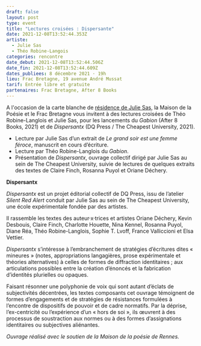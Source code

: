 ```yaml
---
draft: false
layout: post
type: event
title: "Lectures croisées : Dispersante"
date: 2021-12-08T13:52:44.353Z
artiste:
  - Julie Sas
  - Théo Robine-Langois
categories: rencontre
date_debut: 2021-12-08T13:52:44.506Z
date_fin: 2021-12-08T13:52:44.609Z
dates_publiees: 8 décembre 2021 · 19h
lieu: Frac Bretagne, 19 avenue André Mussat
tarif: Entrée libre et gratuite
partenaires: Frac Bretagne, After 8 Books
---
```

A l'occasion de la carte blanche de [résidence de Julie Sas](https://maisondelapoesierennes.netlify.app/residence/2022/07/04/r-sidence-dautomne.html), la Maison de la Poésie et le Frac Bretagne vous invitent à des lectures croisées de Théo Robine-Langlois et Julie Sas, pour les lancements du *Gabion* (After 8 Books, 2021) et de *Dispersantx* (DQ Press / The Cheapest University, 2021).

* Lecture par Julie Sas d’un extrait de *Le grand soir est une femme féroce*, manuscrit en cours d’écriture.
* Lecture par Théo Robine-Langlois du *Gabion*.
* Présentation de *Dispersantx*, ouvrage collectif dirigé par Julie Sas au sein de The Cheapest University, suivie de lectures de quelques extraits des textes de Claire Finch, Rosanna Puyol et Oriane Déchery.

**Dispersantx**

*Dispersantx* est un projet éditorial collectif de DQ Press, issu de l’atelier *Silent Red Alert* conduit par Julie Sas au sein de The Cheapest University, une école expérimentale fondée par des artistes.

Il rassemble les textes des auteur·x·trices et artistes Oriane Déchery, Kevin Desbouis, Claire Finch, Charlotte Houette, Nina Kennel, Rosanna Puyol, Diane Réa, Théo Robine-Langlois, Sophie T. Lvoff, France Valliccioni et Elsa Vettier.

*Dispersantx* s’intéresse à l’embranchement de stratégies d’écritures dites « mineures » (notes, appropriations langagières, prose expérimentale et théories alternatives) à celles de formes de diffraction identitaires ; aux articulations possibles entre la création d’énoncés et la fabrication d’identités plurielles ou opaques.

Faisant résonner une polyphonie de voix qui sont autant d’éclats de subjectivités décentrées, les textes composants cet ouvrage témoignent de formes d’engagements et de stratégies de résistances formulées à l’encontre de dispositifs de pouvoir et de cadre normatifs. Par la déprise, l’ex-centricité ou l’expérience d’un « hors de soi », ils œuvrent à des processus de soustraction aux normes ou à des formes d’assignations identitaires ou subjectives aliénantes.

*Ouvrage réalisé avec le soutien de la Maison de la poésie de Rennes.*
